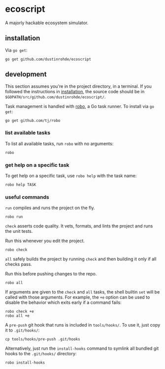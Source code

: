 # ecoscript

A majorly hackable ecosystem simulator.

## installation

Via `go get`:

```console
go get github.com/dustinrohde/ecoscript
```

## development

This section assumes you're in the project directory, in a terminal. If you
followed the instructions in [installation](installation), the source code
should be in `$GOPATH/src/github.com/dustinrohde/ecoscript/`.

Task management is handled with [robo](https://github.com/tj/robo), a Go task
runner. To install via `go get`:

```console
go get github.com/tj/robo
```

### list available tasks

To list all available tasks, run `robo` with no arguments:

```console
robo
```

### get help on a specific task

To get help on a specific task, use `robo help` with the task name:

```console
robo help TASK
```

### useful commands

`run` compiles and runs the project on the fly.

```console
robo run
```

`check` asserts code quality. It vets, formats, and lints the project and runs
the unit tests.

Run this whenever you edit the project.

```console
robo check
```

`all` safely builds the project by running `check` and then building it only
if all checks pass.

Run this before pushing changes to the repo.

```console
robo all
```

If arguments are given to the `check` and `all` tasks, the shell builtin `set`
will be called with those arguments. For example, the `+e` option can be used
to disable the behavior which exits early if a command fails:

```console
robo check +e
robo all +e
```

A `pre-push` git hook that runs is included in `tools/hooks/`. To use it, just
copy it to `.git/hooks/`:

```console
cp tools/hooks/pre-push .git/hooks 
 ```

Alternatively, just run the `install-hooks` command to symlink all bundled git
hooks to the `.git/hooks/` directory:

```console
robo install-hooks
```
